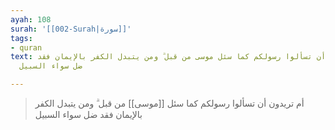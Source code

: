 ```yaml
---
ayah: 108
surah: '[[002-Surah|سورة]]'
tags:
- quran
text: أم تريدون أن تسألوا رسولكم كما سئل موسى من قبل ۗ ومن يتبدل الكفر بالإيمان فقد
  ضل سواء السبيل

---
```

> أم تريدون أن تسألوا رسولكم كما سئل [[موسى]] من قبل ۗ ومن يتبدل الكفر بالإيمان فقد ضل سواء السبيل
